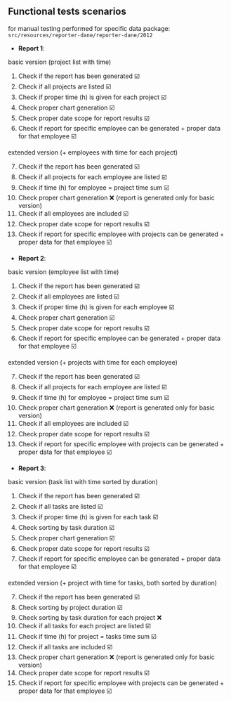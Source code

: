 ## Functional tests scenarios 

for manual testing performed for specific data package: `src/resources/reporter-dane/reporter-dane/2012`

- **Report 1**:
  
basic version (project list with time)

1) Check if the report has been generated ☑️
2) Check if all projects are listed ☑️
3) Check if proper time (h) is given for each project ☑️
4) Check proper chart generation ☑️
5) Check proper date scope for report results ☑️
6) Check if report for specific employee can be generated + proper data for that employee ☑️

extended version (+ employees with time for each project)

7) Check if the report has been generated ☑️
8) Check if all projects for each employee are listed ☑️
9) Check if time (h) for employee =  project time sum ☑️
10) Check proper chart generation ❌ (report is generated only for basic version)
11) Check if all employees are included ☑️
12) Check proper date scope for report results ☑️
13) Check if report for specific employee with projects can be generated + proper data for that employee ☑️

- **Report 2**:

basic version (employee list with time)

1) Check if the report has been generated ☑️
2) Check if all employees are listed ☑️
3) Check if proper time (h) is given for each employee ☑️
4) Check proper chart generation ☑️
5) Check proper date scope for report results ☑️
6) Check if report for specific employee can be generated + proper data for that employee ☑️

extended version (+ projects with time for each employee)

7) Check if the report has been generated ☑️
8) Check if all projects for each employee are listed ☑️
9) Check if time (h) for employee =  project time sum ☑️
10) Check proper chart generation ❌ (report is generated only for basic version)
11) Check if all employees are included ☑️
12) Check proper date scope for report results ☑️
13) Check if report for specific employee with projects can be generated + proper data for that employee ☑️

- **Report 3**:

basic version (task list with time sorted by duration)

1) Check if the report has been generated ☑️
2) Check if all tasks are listed ☑️
3) Check if proper time (h) is given for each task ☑️
4) Check sorting by task duration ☑️
5) Check proper chart generation ☑️
6) Check proper date scope for report results ☑️
7) Check if report for specific employee can be generated + proper data for that employee ☑️

extended version (+ project with time for tasks, both sorted by duration)

7) Check if the report has been generated ☑️
8) Check sorting by project duration ☑️
9) Check sorting by task duration for each project ❌
10) Check if all tasks for each project are listed ☑️
11) Check if time (h) for project =  tasks time sum ☑️
12) Check if all tasks are included ☑️
13) Check proper chart generation ❌ (report is generated only for basic version)
14) Check proper date scope for report results ☑️
15) Check if report for specific employee with projects can be generated + proper data for that employee ☑️
